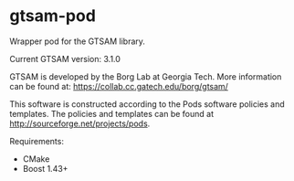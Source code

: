 gtsam-pod
=========

Wrapper pod for the GTSAM library.

Current GTSAM version: 3.1.0

GTSAM is developed by the Borg Lab at Georgia Tech. More information can be found at: https://collab.cc.gatech.edu/borg/gtsam/

This software is constructed according to the Pods software policies and
templates.  The policies and templates can be found at http://sourceforge.net/projects/pods.

Requirements:
 * CMake
 * Boost 1.43+
 


